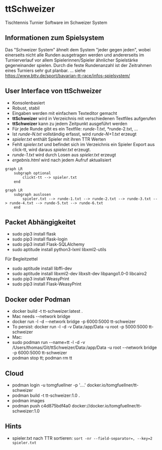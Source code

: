 # ttSchweizer
Tischtennis Turnier Software im Schweizer System

## Informationen zum Spielsystem

Das "Schweizer System" ähnelt dem System "jeder gegen jeden", wobei einerseits nicht alle Runden ausgetragen werden und andererseits im Turnierverlauf vor allem Spielerinnen/Spieler ähnlicher Spielstärke gegeneinander spielen.
Durch die feste Rundenanzahl ist der Zeitrahmen eines Turniers sehr gut planbar.
... siehe https://www.bttv.de/sport/bavarian-tt-race/infos-spielsystem/

## User Interface von **ttSchweizer**

* Konsolenbasiert
* Robust, stabil
* Eingaben werden mit einfachem Texteditor gemacht
* **ttSchweizer** wird in Verzeichnis mit verschiedenen Textfiles aufgerufen
* **ttSchweizer** kann zu jedem Zeitpunkt ausgeführt werden
* Für jede Runde gibt es ein Textfile: *runde-1.txt*, *runde-2.txt, ...
* Ist *runde-N.txt* vollständig erfasst, wird *runde-N+1.txt* erzeugt
* *spieler.txt* enthält Spieler mit ihren TTR Werten
* Fehlt *spieler.txt* und befindet sich im Verzeichnis ein Spieler Export aus click-tt, wird daraus *spieler.txt* erzeugt.
* *runde-1.txt* wird durch Losen aus *spieler.txt* erzeugt
* *ergebnis.html* wird nach jedem Aufruf aktualisiert

```mermaid
graph LR
    subgraph optional
        clickt-tt --> spieler.txt
    end
```
```mermaid
graph LR
    subgraph auslosen
        spieler.txt --> runde-1.txt --> runde-2.txt --> runde-3.txt --> runde-4.txt --> runde-5.txt --> runde-6.txt
    end
```
## Packet Abhängigkeitet

* sudo pip3 install flask
* sudo pip3 install flask-login
* sudo pip3 install Flask-SQLAlchemy
* sudo aptitude install python3-lxml libxml2-utils

Für Begleitzettel
* sudo aptitude install libffi-dev
* sudo aptitude install libxml2-dev libxslt-dev libpango1.0-0 libcairo2
* sudo pip3 install WeasyPrint
* sudo pip3 install Flask-WeasyPrint

## Docker oder Podman

* docker build -t tt-schweizer:latest .
* Mac needs --network bridge 
* docker run -l -d --network bridge -p 6000:5000 tt-schweizer
* To persist: docker run -l -d -v Data:/app/Data -u root -p 5000:5000 tt-schweizer
* Mac:
* sudo podman run --name=tt -l -d -v /Users/thomas/Git/ttSchweizer/Data:/app/Data -u root --network bridge -p 6000:5000 tt-schweizer
* podman stop tt; podman rm tt

## Cloud

* podman login -u tomgfuellner -p '....'  docker.io/tomgfuellner/tt-schweizer
* podman build -t tt-schweizer:1.0 .
* podman images
* podman push c4d875bdf4a0 docker://docker.io/tomgfuellner/tt-schweizer:1.0


## Hints

* spieler.txt nach TTR sortieren: `sort -nr --field-separator=, --key=2 spieler.txt`
